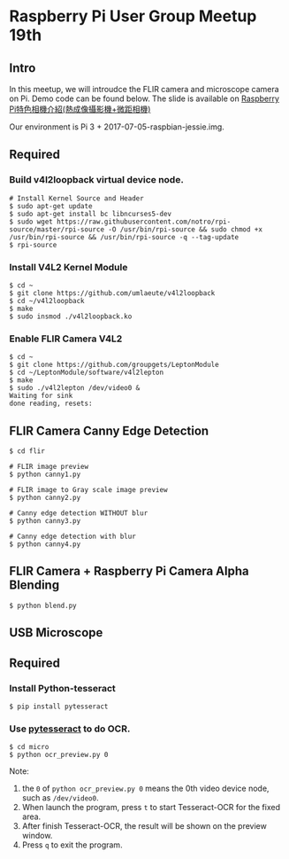 # Raspberry Pi User Group Meetup 19th

## Intro
In this meetup, we will introudce the FLIR camera and microscope camera on Pi. Demo code can be found below.
The slide is available on [Raspberry Pi特色相機介紹(熱成像攝影機+微距相機)](https://www.slideshare.net/raspberrypi-tw/raspberry-pi-78846465)

Our environment is Pi 3 + 2017-07-05-raspbian-jessie.img.

## Required
### Build v4l2loopback virtual device node.
```shell  
# Install Kernel Source and Header
$ sudo apt-get update
$ sudo apt-get install bc libncurses5-dev
$ sudo wget https://raw.githubusercontent.com/notro/rpi-source/master/rpi-source -O /usr/bin/rpi-source && sudo chmod +x /usr/bin/rpi-source && /usr/bin/rpi-source -q --tag-update
$ rpi-source
```

### Install V4L2 Kernel Module
```shell  
$ cd ~
$ git clone https://github.com/umlaeute/v4l2loopback
$ cd ~/v4l2loopback
$ make
$ sudo insmod ./v4l2loopback.ko
```

### Enable FLIR Camera V4L2
```shell  
$ cd ~
$ git clone https://github.com/groupgets/LeptonModule
$ cd ~/LeptonModule/software/v4l2lepton
$ make
$ sudo ./v4l2lepton /dev/video0 &
Waiting for sink
done reading, resets: 
```

## FLIR Camera Canny Edge Detection
```shell  
$ cd flir

# FLIR image preview
$ python canny1.py

# FLIR image to Gray scale image preview
$ python canny2.py

# Canny edge detection WITHOUT blur
$ python canny3.py

# Canny edge detection with blur
$ python canny4.py
```

## FLIR Camera + Raspberry Pi Camera Alpha Blending
```shell  
$ python blend.py
```


## USB Microscope

## Required
### Install Python-tesseract
```shell  
$ pip install pytesseract
```

### Use [pytesseract](https://pypi.python.org/pypi/pytesseract) to do OCR.
```shell  
$ cd micro
$ python ocr_preview.py 0
```

Note:
1. the `0` of `python ocr_preview.py 0` means the 0th video device node, such as `/dev/video0`.
2. When launch the program, press `t` to start Tesseract-OCR for the fixed area.
3. After finish Tesseract-OCR, the result will be shown on the preview window.
4. Press `q` to exit the program.

